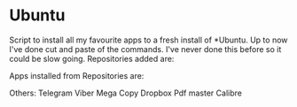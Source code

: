 # Ubuntu
Script to install all my favourite apps to a fresh install of *Ubuntu. 
Up to now I've done cut and paste of the commands. I've never done this before so it could be slow going.
Repositories added are:

Apps installed from Repositories are:

Others:
Telegram 
Viber
Mega 
Copy 
Dropbox 
Pdf master 
Calibre
